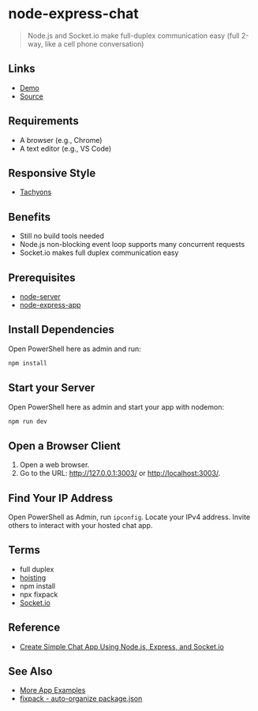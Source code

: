 # node-express-chat

> Node.js and Socket.io make full-duplex communication easy
> (full 2-way, like a cell phone conversation)

## Links

- [Demo](https://node-express-chat-563.herokuapp.com/)
- [Source](https://github.com/denisecase/node-express-chat)

## Requirements

- A browser (e.g., Chrome)
- A text editor (e.g., VS Code)

## Responsive Style

- [Tachyons](https://tachyons.io/)

## Benefits

- Still no build tools needed
- Node.js non-blocking event loop supports many concurrent requests
- Socket.io makes full duplex communication easy

## Prerequisites

- [node-server](https://github.com/denisecase/node-server)
- [node-express-app](https://github.com/denisecase/node-express-app)

## Install Dependencies

Open PowerShell here as admin and run:

```PowerShell
npm install
```

## Start your Server

Open PowerShell here as admin and start your app with nodemon:

```PowerShell
npm run dev
```

## Open a Browser Client

1. Open a web browser.
2. Go to the URL: <http://127.0.0.1:3003/> or <http://localhost:3003/>.

## Find Your IP Address

Open PowerShell as Admin, run ```ipconfig```. Locate your IPv4 address. Invite others to interact with your hosted chat app.

## Terms

- full duplex
- [hoisting](https://developer.mozilla.org/en-US/docs/Glossary/Hoisting)
- npm install
- npx fixpack
- [Socket.io](https://socket.io/)

## Reference

- [Create Simple Chat App Using Node.js, Express, and Socket.io](http://javabeginnerstutorial.com/javascript-2/create-simple-chat-application-using-node-js-express-js-socket-io/)

## See Also

- [More App Examples](https://profcase.github.io/web-apps-list/)
- [fixpack - auto-organize package.json](https://www.npmjs.com/package/fixpack)
